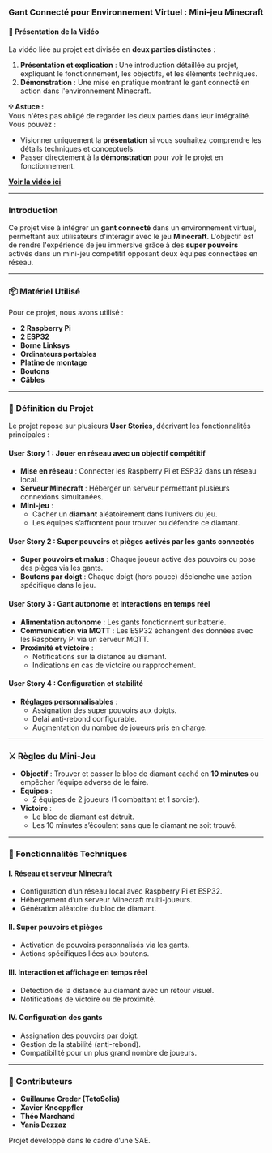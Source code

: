 ### Gant Connecté pour Environnement Virtuel : Mini-jeu Minecraft

#### 🎥 Présentation de la Vidéo

La vidéo liée au projet est divisée en **deux parties distinctes** :

1. **Présentation et explication** : Une introduction détaillée au projet, expliquant le fonctionnement, les objectifs, et les éléments techniques.
2. **Démonstration** : Une mise en pratique montrant le gant connecté en action dans l'environnement Minecraft.

**💡 Astuce :**  
Vous n'êtes pas obligé de regarder les deux parties dans leur intégralité. Vous pouvez :

- Visionner uniquement la **présentation** si vous souhaitez comprendre les détails techniques et conceptuels.
- Passer directement à la **démonstration** pour voir le projet en fonctionnement.

[**Voir la vidéo ici**](https://www.youtube.com/watch?v=33_mbglr2H0)

---

### Introduction

Ce projet vise à intégrer un **gant connecté** dans un environnement virtuel, permettant aux utilisateurs d'interagir avec le jeu **Minecraft**. L'objectif est de rendre l'expérience de jeu immersive grâce à des **super pouvoirs** activés dans un mini-jeu compétitif opposant deux équipes connectées en réseau.

---

### 📦 Matériel Utilisé

Pour ce projet, nous avons utilisé :

- **2 Raspberry Pi**
- **2 ESP32**
- **Borne Linksys**
- **Ordinateurs portables**
- **Platine de montage**
- **Boutons**
- **Câbles**

---

### 🎯 Définition du Projet

Le projet repose sur plusieurs **User Stories**, décrivant les fonctionnalités principales :

#### **User Story 1 : Jouer en réseau avec un objectif compétitif**

- **Mise en réseau** : Connecter les Raspberry Pi et ESP32 dans un réseau local.
- **Serveur Minecraft** : Héberger un serveur permettant plusieurs connexions simultanées.
- **Mini-jeu** :
    - Cacher un **diamant** aléatoirement dans l’univers du jeu.
    - Les équipes s’affrontent pour trouver ou défendre ce diamant.

#### **User Story 2 : Super pouvoirs et pièges activés par les gants connectés**

- **Super pouvoirs et malus** : Chaque joueur active des pouvoirs ou pose des pièges via les gants.
- **Boutons par doigt** : Chaque doigt (hors pouce) déclenche une action spécifique dans le jeu.

#### **User Story 3 : Gant autonome et interactions en temps réel**

- **Alimentation autonome** : Les gants fonctionnent sur batterie.
- **Communication via MQTT** : Les ESP32 échangent des données avec les Raspberry Pi via un serveur MQTT.
- **Proximité et victoire** :
    - Notifications sur la distance au diamant.
    - Indications en cas de victoire ou rapprochement.

#### **User Story 4 : Configuration et stabilité**

- **Réglages personnalisables** :
    - Assignation des super pouvoirs aux doigts.
    - Délai anti-rebond configurable.
    - Augmentation du nombre de joueurs pris en charge.

---

### ⚔️ Règles du Mini-Jeu

- **Objectif** : Trouver et casser le bloc de diamant caché en **10 minutes** ou empêcher l’équipe adverse de le faire.
- **Équipes** :
    - 2 équipes de 2 joueurs (1 combattant et 1 sorcier).
- **Victoire** :
    - Le bloc de diamant est détruit.
    - Les 10 minutes s’écoulent sans que le diamant ne soit trouvé.

---

### 🔧 Fonctionnalités Techniques

#### **I. Réseau et serveur Minecraft**

- Configuration d’un réseau local avec Raspberry Pi et ESP32.
- Hébergement d’un serveur Minecraft multi-joueurs.
- Génération aléatoire du bloc de diamant.

#### **II. Super pouvoirs et pièges**

- Activation de pouvoirs personnalisés via les gants.
- Actions spécifiques liées aux boutons.

#### **III. Interaction et affichage en temps réel**

- Détection de la distance au diamant avec un retour visuel.
- Notifications de victoire ou de proximité.

#### **IV. Configuration des gants**

- Assignation des pouvoirs par doigt.
- Gestion de la stabilité (anti-rebond).
- Compatibilité pour un plus grand nombre de joueurs.

---

### 🤝 Contributeurs

- **Guillaume Greder (TetoSolis)**
- **Xavier Knoeppfler**
- **Théo Marchand**
- **Yanis Dezzaz**

Projet développé dans le cadre d’une SAE.
